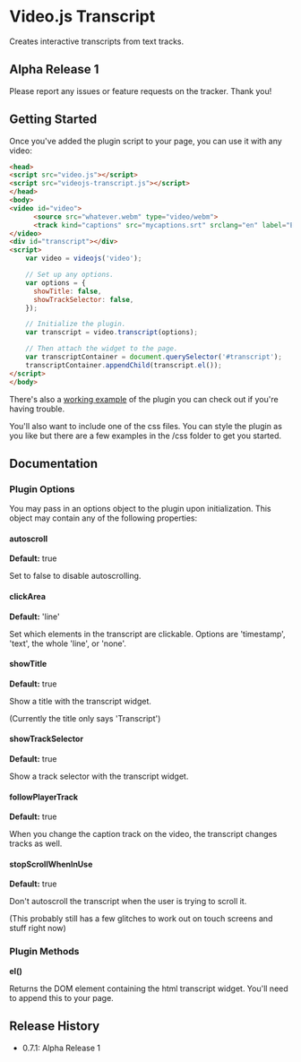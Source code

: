 # Video.js Transcript

Creates interactive transcripts from text tracks.

## Alpha Release 1

Please report any issues or feature requests on the tracker. Thank you!

## Getting Started

Once you've added the plugin script to your page, you can use it with any video:

```html
<head>
<script src="video.js"></script>
<script src="videojs-transcript.js"></script>
</head>
<body>
<video id="video">
      <source src="whatever.webm" type="video/webm">
      <track kind="captions" src="mycaptions.srt" srclang="en" label="English" default>
</video>
<div id="transcript"></div>
<script>
    var video = videojs('video');

    // Set up any options.
    var options = {
      showTitle: false,
      showTrackSelector: false,
    });

    // Initialize the plugin.
    var transcript = video.transcript(options);

    // Then attach the widget to the page.
    var transcriptContainer = document.querySelector('#transcript');
    transcriptContainer.appendChild(transcript.el());  
</script>
</body>
```
There's also a [working example](https://walsh9.github.io/videojs-transcript/example.html) of the plugin you can check out if you're having trouble.

You'll also want to include one of the css files. 
You can style the plugin as you like but there are a few examples in the /css folder to get you started.

## Documentation
### Plugin Options

You may pass in an options object to the plugin upon initialization. This
object may contain any of the following properties:

#### autoscroll
**Default:** true

Set to false to disable autoscrolling.

#### clickArea
**Default:** 'line'

Set which elements in the transcript are clickable.
Options are 'timestamp', 'text', the whole 'line', or 'none'.

#### showTitle
**Default:** true

Show a title with the transcript widget.

(Currently the title only says 'Transcript')

#### showTrackSelector
**Default:** true

Show a track selector with the transcript widget.

#### followPlayerTrack
**Default:** true

When you change the caption track on the video, the transcript changes tracks as well.

#### stopScrollWhenInUse
**Default:** true

Don't autoscroll the transcript when the user is trying to scroll it.

(This probably still has a few glitches to work out on touch screens and stuff right now)

### Plugin Methods
**el()**

Returns the DOM element containing the html transcript widget. You'll need to append this to your page.

## Release History

 - 0.7.1: Alpha Release 1
